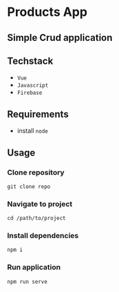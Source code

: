 # Products App

## Simple Crud application

## Techstack

- `Vue`
- `Javascript`
- `Firebase`

## Requirements

- install `node`

## Usage

### Clone repository

```
git clone repo
```

### Navigate to project

```
cd /path/to/project
```

### Install dependencies

```
npm i
```

### Run application

```
npm run serve
```
